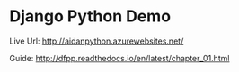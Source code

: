 # Django Python Demo

Live Url: http://aidanpython.azurewebsites.net/


Guide: http://dfpp.readthedocs.io/en/latest/chapter_01.html



